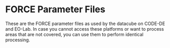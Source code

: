 # FORCE Parameter Files

These are the FORCE parameter files as used by the datacube on CODE-DE and EO-Lab. In case you cannot access these platforms or want to process areas that are not covered, you can use them to perform identical processing.
